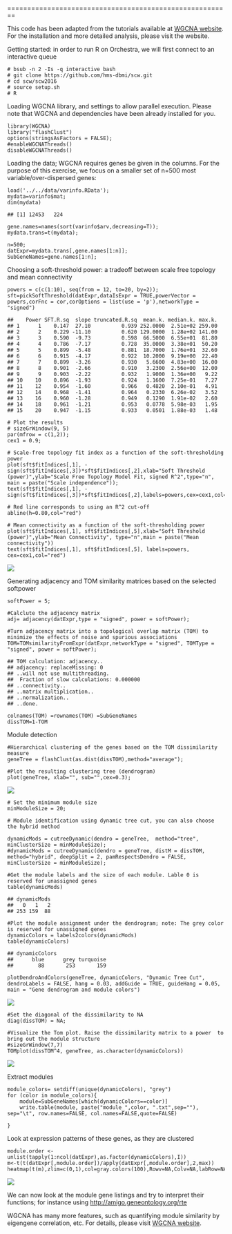 ========================================================

This code has been adapted from the tutorials available at [WGCNA
website](http://labs.genetics.ucla.edu/horvath/CoexpressionNetwork/Rpackages/WGCNA/).
For the installation and more detailed analysis, please visit the
website.

Getting started: in order to run R on Orchestra, we will first connect
to an interactive queue

    # bsub -n 2 -Is -q interactive bash
    # git clone https://github.com/hms-dbmi/scw.git
    # cd scw/scw2016
    # source setup.sh
    # R

Loading WGCNA library, and settings to allow parallel execution. Please
note that WGCNA and dependencies have been already installed for you.

    library(WGCNA)
    library("flashClust")
    options(stringsAsFactors = FALSE);
    #enableWGCNAThreads()
    disableWGCNAThreads()

Loading the data; WGCNA requires genes be given in the columns. For the
purpose of this exercise, we focus on a smaller set of n=500 most
variable/over-dispersed genes:

    load('../../data/varinfo.RData');
    mydata=varinfo$mat;
    dim(mydata)

    ## [1] 12453   224

    gene.names=names(sort(varinfo$arv,decreasing=T));
    mydata.trans=t(mydata);

    n=500;
    datExpr=mydata.trans[,gene.names[1:n]];
    SubGeneNames=gene.names[1:n];

Choosing a soft-threshold power: a tradeoff between scale free topology
and mean connectivity

    powers = c(c(1:10), seq(from = 12, to=20, by=2));
    sft=pickSoftThreshold(datExpr,dataIsExpr = TRUE,powerVector = powers,corFnc = cor,corOptions = list(use = 'p'),networkType = "signed")

    ##    Power SFT.R.sq  slope truncated.R.sq  mean.k. median.k. max.k.
    ## 1      1    0.147  27.10          0.939 252.0000  2.51e+02 259.00
    ## 2      2    0.229 -11.10          0.620 129.0000  1.28e+02 141.00
    ## 3      3    0.590  -9.73          0.598  66.5000  6.55e+01  81.80
    ## 4      4    0.786  -7.17          0.728  35.0000  3.38e+01  50.20
    ## 5      5    0.899  -5.48          0.881  18.7000  1.76e+01  32.60
    ## 6      6    0.915  -4.17          0.922  10.2000  9.19e+00  22.40
    ## 7      7    0.899  -3.26          0.930   5.6600  4.83e+00  16.00
    ## 8      8    0.901  -2.66          0.910   3.2300  2.56e+00  12.00
    ## 9      9    0.903  -2.22          0.932   1.9000  1.36e+00   9.22
    ## 10    10    0.896  -1.93          0.924   1.1600  7.25e-01   7.27
    ## 11    12    0.954  -1.60          0.966   0.4820  2.10e-01   4.91
    ## 12    14    0.968  -1.41          0.964   0.2330  6.26e-02   3.52
    ## 13    16    0.960  -1.28          0.949   0.1290  1.91e-02   2.60
    ## 14    18    0.961  -1.21          0.953   0.0778  5.98e-03   1.95
    ## 15    20    0.947  -1.15          0.933   0.0501  1.88e-03   1.48

    # Plot the results
    # sizeGrWindow(9, 5)
    par(mfrow = c(1,2));
    cex1 = 0.9;

    # Scale-free topology fit index as a function of the soft-thresholding power
    plot(sft$fitIndices[,1], -sign(sft$fitIndices[,3])*sft$fitIndices[,2],xlab="Soft Threshold (power)",ylab="Scale Free Topology Model Fit, signed R^2",type="n", main = paste("Scale independence"));
    text(sft$fitIndices[,1], -sign(sft$fitIndices[,3])*sft$fitIndices[,2],labels=powers,cex=cex1,col="red");

    # Red line corresponds to using an R^2 cut-off
    abline(h=0.80,col="red")

    # Mean connectivity as a function of the soft-thresholding power
    plot(sft$fitIndices[,1], sft$fitIndices[,5],xlab="Soft Threshold (power)",ylab="Mean Connectivity", type="n",main = paste("Mean connectivity"))
    text(sft$fitIndices[,1], sft$fitIndices[,5], labels=powers, cex=cex1,col="red")

![](figure-2016/softpower%20selection-1.png)<!-- -->

Generating adjacency and TOM similarity matrices based on the selected
softpower

    softPower = 5;

    #Calclute the adjacency matrix
    adj= adjacency(datExpr,type = "signed", power = softPower);

    #Turn adjacency matrix into a topological overlap matrix (TOM) to minimize the effects of noise and spurious associations
    TOM=TOMsimilarityFromExpr(datExpr,networkType = "signed", TOMType = "signed", power = softPower);

    ## TOM calculation: adjacency..
    ## adjacency: replaceMissing: 0
    ## ..will not use multithreading.
    ##  Fraction of slow calculations: 0.000000
    ## ..connectivity..
    ## ..matrix multiplication..
    ## ..normalization..
    ## ..done.

    colnames(TOM) =rownames(TOM) =SubGeneNames
    dissTOM=1-TOM

Module detection

    #Hierarchical clustering of the genes based on the TOM dissimilarity measure
    geneTree = flashClust(as.dist(dissTOM),method="average");

    #Plot the resulting clustering tree (dendrogram)
    plot(geneTree, xlab="", sub="",cex=0.3);

![](figure-2016/module-detection-1.png)<!-- -->

    # Set the minimum module size
    minModuleSize = 20;

    # Module identification using dynamic tree cut, you can also choose the hybrid method

    dynamicMods = cutreeDynamic(dendro = geneTree,  method="tree", minClusterSize = minModuleSize);
    #dynamicMods = cutreeDynamic(dendro = geneTree, distM = dissTOM, method="hybrid", deepSplit = 2, pamRespectsDendro = FALSE, minClusterSize = minModuleSize);

    #Get the module labels and the size of each module. Lable 0 is reserved for unassigned genes
    table(dynamicMods)

    ## dynamicMods
    ##   0   1   2 
    ## 253 159  88

    #Plot the module assignment under the dendrogram; note: The grey color is reserved for unassigned genes
    dynamicColors = labels2colors(dynamicMods)
    table(dynamicColors)

    ## dynamicColors
    ##      blue      grey turquoise 
    ##        88       253       159

    plotDendroAndColors(geneTree, dynamicColors, "Dynamic Tree Cut", dendroLabels = FALSE, hang = 0.03, addGuide = TRUE, guideHang = 0.05, main = "Gene dendrogram and module colors")

![](figure-2016/module-detection-2.png)<!-- -->

    #Set the diagonal of the dissimilarity to NA 
    diag(dissTOM) = NA;

    #Visualize the Tom plot. Raise the dissimilarity matrix to a power  to bring out the module structure
    #sizeGrWindow(7,7)
    TOMplot(dissTOM^4, geneTree, as.character(dynamicColors))

![](figure-2016/module-detection-3.png)<!-- -->

Extract modules

    module_colors= setdiff(unique(dynamicColors), "grey")
    for (color in module_colors){
        module=SubGeneNames[which(dynamicColors==color)]
        write.table(module, paste("module_",color, ".txt",sep=""), sep="\t", row.names=FALSE, col.names=FALSE,quote=FALSE)
        
    }

Look at expression patterns of these genes, as they are clustered

    module.order <- unlist(tapply(1:ncol(datExpr),as.factor(dynamicColors),I))
    m<-t(t(datExpr[,module.order])/apply(datExpr[,module.order],2,max))
    heatmap(t(m),zlim=c(0,1),col=gray.colors(100),Rowv=NA,Colv=NA,labRow=NA,scale="none",RowSideColors=dynamicColors[module.order])

![](figure-2016/expression-pattern-1.png)<!-- -->

We can now look at the module gene listings and try to interpret their
functions; for instance using <http://amigo.geneontology.org/rte>

WGCNA has many more features, such as quantifying module similarity by
eigengene correlation, etc. For details, please visit [WGCNA
website](http://labs.genetics.ucla.edu/horvath/CoexpressionNetwork/Rpackages/WGCNA/).
